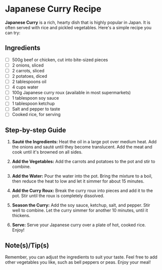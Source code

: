 # Japanese Curry Recipe

**Japanese Curry** is a rich, hearty dish that is highly popular in Japan. It is often served with rice and pickled vegetables. Here's a simple recipe you can try:

## Ingredients
- [ ] 500g beef or chicken, cut into bite-sized pieces
- [ ] 2 onions, sliced
- [ ] 2 carrots, sliced
- [ ] 2 potatoes, diced
- [ ] 2 tablespoons oil
- [ ] 4 cups water
- [ ] 100g Japanese curry roux (available in most supermarkets)
- [ ] 1 tablespoon soy sauce
- [ ] 1 tablespoon ketchup
- [ ] Salt and pepper to taste
- [ ] Cooked rice, for serving

## Step-by-step Guide

1. **Sauté the Ingredients:** Heat the oil in a large pot over medium heat. Add the onions and sauté until they become translucent. Add the meat and cook until it's browned on all sides.

2. **Add the Vegetables:** Add the carrots and potatoes to the pot and stir to combine.

3. **Add the Water:** Pour the water into the pot. Bring the mixture to a boil, then reduce the heat to low and let it simmer for about 15 minutes.

4. **Add the Curry Roux:** Break the curry roux into pieces and add it to the pot. Stir until the roux is completely dissolved.

5. **Season the Curry:** Add the soy sauce, ketchup, salt, and pepper. Stir well to combine. Let the curry simmer for another 10 minutes, until it thickens.

6. **Serve:** Serve your Japanese curry over a plate of hot, cooked rice. Enjoy!

## Note(s)/Tip(s)
Remember, you can adjust the ingredients to suit your taste. Feel free to add other vegetables you like, such as bell peppers or peas. Enjoy your meal!